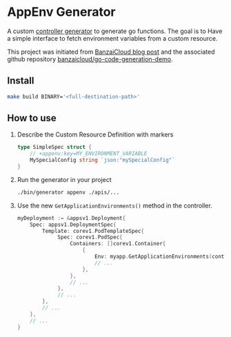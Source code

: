 # AppEnv Generator

A custom [controller generator](https://book.kubebuilder.io/reference/controller-gen.html) to generate go functions.
The goal is to Have a simple interface to fetch environment variables from a custom resource.

This project was initiated from [BanzaiCloud blog post](https://banzaicloud.com/blog/generating-go-code/?utm_sq=ge2w5ug1pu) and the associated github repository [banzaicloud/go-code-generation-demo](https://github.com/banzaicloud/go-code-generation-demo).

## Install

```sh
make build BINARY='<full-destination-path>'
```

## How to use

1. Describe the Custom Resource Definition with markers

   ```go
   type SimpleSpec struct {
       // +appenv:key=MY_ENVIRONMENT_VARIABLE
       MySpecialConfig string `json:"mySpecialConfig"`
   }
   ```

2. Run the generator in your project

   ```sh
   ./bin/generator appenv ./apis/...
   ```

3. Use the new `GetApplicationEnvironments()` method in the controller.

   ```go
   myDeployment := &appsv1.Deployment{
       Spec: appsv1.DeploymentSpec{
           Template: corev1.PodTemplateSpec{
                Spec: corev1.PodSpec{
                    Containers: []corev1.Container{
                        {
                            Env: myapp.GetApplicationEnvironments(context.TODO()),
                            // ...
                        },
                    },
                    // ...
                },
                // ...
           },
           // ...
       },
       // ...
   }
   ```
